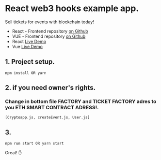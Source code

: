 # React web3 hooks example app.
Sell tickets for events with blockchain today!
- React - Frontend repository [on Github](https://github.com/chulavege1/React_dapp_example)
- VUE - Frontend repository [on Github](https://github.com/yurycooliq/eth-tickets)
- React [Live Demo](https://moonlit-city-309815.ew.r.appspot.com/#/crypto)
- Vue [Live Demo](https://hungry-sammet-4eed59.netlify.app/)

## 1. Project setup.
```
npm install OR yarn
```
## 2. if you need owner's rights.
### Change in bottom file FACTORY and TICKET FACTORY adres to you ETH SMART CONTRACT ADRESS!.
```
[Cryptoapp.js, createEvent.js, User.js] 
```
## 3. 
```
npm run start OR yarn start
```
Great! ✋

